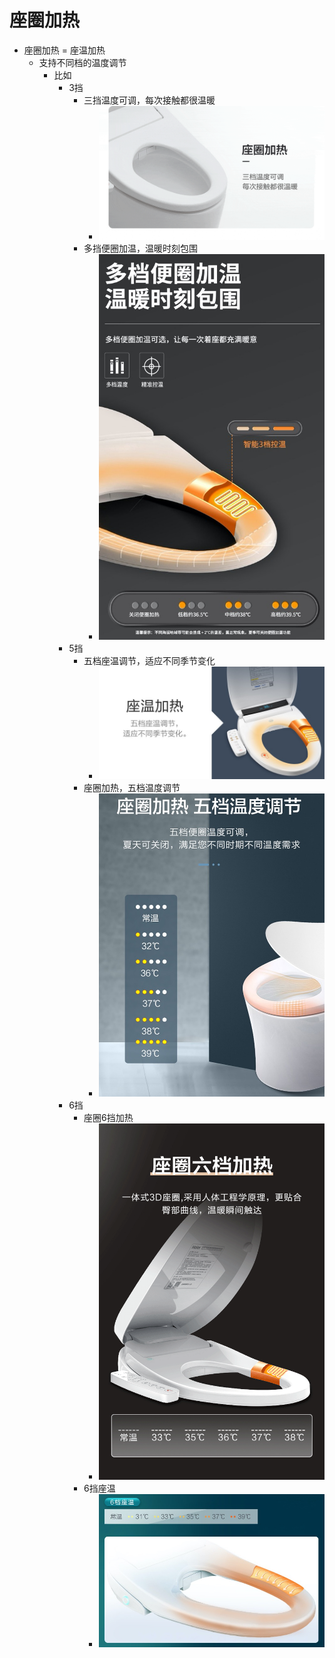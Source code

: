 # 座圈加热

* 座圈加热 = 座温加热
  * 支持不同档的温度调节
    * 比如
      * 3挡
        * 三挡温度可调，每次接触都很温暖
          * ![cover_auto_heat_warm](../../assets/img/cover_auto_heat_warm.gif)
        * 多挡便圈加温，温暖时刻包围
          * ![cover_heat_3_level](../../assets/img/cover_heat_3_level.jpg)
      * 5挡
        * 五档座温调节，适应不同季节变化
          * ![seat_temperature_heat_all_level](../../assets/img/seat_temperature_heat_all_level.jpg)
        * 座圈加热，五档温度调节
          * ![seat_heat_5_level_adjust](../../assets/img/seat_heat_5_level_adjust.jpg)
      * 6挡
        * 座圈6挡加热
          * ![seat_heat_6_level](../../assets/img/seat_heat_6_level.gif)
        * 6挡座温
          * ![seat_heat_6_level](../../assets/img/seat_heat_6_level.jpg)
